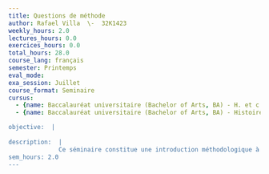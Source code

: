 ```yaml
---
title: Questions de méthode
author: Rafael Villa  \-  32K1423
weekly_hours: 2.0
lectures_hours: 0.0
exercices_hours: 0.0
total_hours: 28.0
course_lang: français
semester: Printemps
eval_mode: 
exa_session: Juillet
course_format: Seminaire
cursus:
  - {name: Baccalauréat universitaire (Bachelor of Arts, BA) - H. et c. du Moyen Age, type: N/A, credits: \-}
  - {name: Baccalauréat universitaire (Bachelor of Arts, BA) - Histoire de l'art, type: N/A, credits: \-}

objective:  |
            
description:  |
              Ce séminaire constitue une introduction méthodologique à létude de lhistoire de lart médiéval et fonctionne en complément du cours dintroduction à cette période donné par le prof. Elsig. Il approfondit létude de certaines oeuvres du cours par le biais de courtes présentations des étudiants et aborde les outils du commentaire duvre et de la dissertation par divers exercices.
sem_hours: 2.0
---
```

